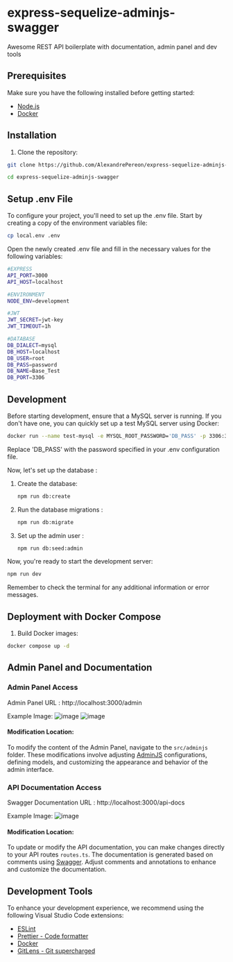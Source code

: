 # express-sequelize-adminjs-swagger

Awesome REST API boilerplate with documentation, admin panel and dev tools

## Prerequisites

Make sure you have the following installed before getting started:

-   [Node.js](https://nodejs.org/en)
-   [Docker](https://www.docker.com/)

## Installation

1. Clone the repository:

```bash
git clone https://github.com/AlexandrePereon/express-sequelize-adminjs-swagger.git

cd express-sequelize-adminjs-swagger
```

## Setup .env File

To configure your project, you'll need to set up the .env file. Start by creating a copy of the environment variables file:

```bash
cp local.env .env
```

Open the newly created .env file and fill in the necessary values for the following variables:

```bash
#EXPRESS
API_PORT=3000
API_HOST=localhost

#ENVIRONMENT
NODE_ENV=development

#JWT
JWT_SECRET=jwt-key
JWT_TIMEOUT=1h

#DATABASE
DB_DIALECT=mysql
DB_HOST=localhost
DB_USER=root
DB_PASS=password
DB_NAME=Base_Test
DB_PORT=3306
```

## Development

Before starting development, ensure that a MySQL server is running. If you don't have one, you can quickly set up a test MySQL server using Docker:

```bash
docker run --name test-mysql -e MYSQL_ROOT_PASSWORD='DB_PASS' -p 3306:3306 -d mysql:8.0-debian
```

Replace 'DB_PASS' with the password specified in your .env configuration file.

Now, let's set up the database :

1. Create the database:

    ```bash
    npm run db:create
    ```

2. Run the database migrations :

    ```bash
    npm run db:migrate
    ```

3. Set up the admin user :
    ```bash
    npm run db:seed:admin
    ```

Now, you're ready to start the development server:

```bash
npm run dev
```

Remember to check the terminal for any additional information or error messages.

## Deployment with Docker Compose

1. Build Docker images:

```bash
docker compose up -d
```

## Admin Panel and Documentation

### Admin Panel Access

Admin Panel URL : http://localhost:3000/admin

Example Image:
![image](https://github.com/AlexandrePereon/express-sequelize-adminjs-swagger/assets/146815155/f0cdf609-5817-4875-ad30-27ccad0984be)
![image](https://github.com/AlexandrePereon/express-sequelize-adminjs-swagger/assets/146815155/7c7d7597-1546-4937-9548-ad54d2d82211)

#### Modification Location:

To modify the content of the Admin Panel, navigate to the `src/adminjs` folder. These modifications involve adjusting [AdminJS](https://adminjs.co/) configurations, defining models, and customizing the appearance and behavior of the admin interface.

### API Documentation Access

Swagger Documentation URL : http://localhost:3000/api-docs

Example Image:
![image](https://github.com/AlexandrePereon/express-sequelize-adminjs-swagger/assets/146815155/e0dce3c2-1fe8-4804-a138-abc95e1c51c7)

#### Modification Location:

To update or modify the API documentation, you can make changes directly to your API routes `routes.ts`. The documentation is generated based on comments using [Swagger](https://swagger.io/). Adjust comments and annotations to enhance and customize the documentation.

## Development Tools

To enhance your development experience, we recommend using the following Visual Studio Code extensions:

-   [ESLint](https://marketplace.visualstudio.com/items?itemName=dbaeumer.vscode-eslint)
-   [Prettier - Code formatter](https://marketplace.visualstudio.com/items?itemName=esbenp.prettier-vscode)
-   [Docker](https://marketplace.visualstudio.com/items?itemName=ms-azuretools.vscode-docker)
-   [GitLens - Git supercharged](https://marketplace.visualstudio.com/items?itemName=eamodio.gitlens)
